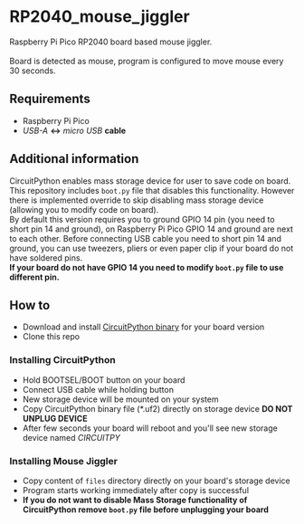 # RP2040_mouse_jiggler

Raspberry Pi Pico RP2040 board based mouse jiggler.<br><br>
Board is detected as mouse, program is configured to move mouse every 30 seconds.

## Requirements

 - Raspberry Pi Pico
 - *USB-A* **<->** *micro USB* **cable**

## Additional information

CircuitPython enables mass storage device for user to save code on board. This repository includes `boot.py` file that disables this functionality. However there is implemented override to skip disabling mass storage device (allowing you to modify code on board).<br>
By default this version requires you to ground GPIO 14 pin (you need to short pin 14 and ground), on Raspberry Pi Pico GPIO 14 and ground are next to each other. Before connecting USB cable you need to short pin 14 and ground, you can use tweezers, pliers or even paper clip if your board do not have soldered pins.<br>
**If your board do not have GPIO 14 you need to modify `boot.py` file to use different pin.**

## How to

 - Download and install [CircuitPython binary](https://circuitpython.org/downloads) for your board version
 - Clone this repo

### Installing CircuitPython

 - Hold BOOTSEL/BOOT button on your board
 - Connect USB cable while holding button
 - New storage device will be mounted on your system
 - Copy CircuitPython binary file (*.uf2) directly on storage device **DO NOT UNPLUG DEVICE**
 - After few seconds your board will reboot and you'll see new storage device named *CIRCUITPY*

### Installing Mouse Jiggler

 - Copy content of `files` directory directly on your board's storage device
 - Program starts working immediately after copy is successful
 - **If you do not want to disable Mass Storage functionality of CircuitPython remove `boot.py` file before unplugging your board**